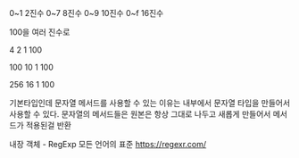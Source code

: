 0~1 2진수
0~7 8진수
0~9 10진수
0~f 16진수

100을 여러 진수로

4 2 1
100

100 10 1
100

256 16 1
100




기본타입인데 문자열 메서드를 사용할 수 있는 이유는 내부에서 문자열 타입을 만들어서 사용할 수 있다.
문자열의 메서드들은 원본은 항상 그대로 나두고 새롭게 만들어서 메서드가 적용된걸 반환




내장 객체 - RegExp
모든 언어의 표준
https://regexr.com/





